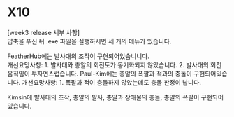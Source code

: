 # X10
    
[week3 release 세부 사항]  
압축을 푸신 뒤 .exe 파일을 실행하시면 세 개의 메뉴가 있습니다.   

FeatherHub에는 발사대의 조작이 구현되어있습니니다.  
개선요망사항: 1. 발사대와 총알의 회전도가 동기화되지 않았습니다. 
              2. 발사대의 회전 움직임이 부자연스럽습니다.
Paul-Kim에는 총알의 폭팔과 적과의 충돌이 구현되어있습니다.
개선요망사항: 1. 폭팔과 적이 충돌하지 않았는데도 충돌 판정이 납니다. 

Kimsin에 발사대의 조작, 총알의 발사, 총알과 장애물의 충돌, 총알의 폭팔이 구현되어있습니다. 
